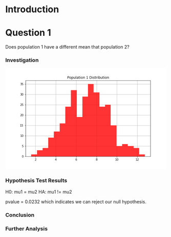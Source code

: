# Introduction


# Question 1
Does population 1 have a different mean that population 2?
### Investigation
![](images/pop1dist.png)

### Hypothesis Test Results
H0: mu1 = mu2
HA: mu1 != mu2

pvalue = 0.0232 which indicates we can reject our null hypothesis.
### Conclusion
### Further Analysis